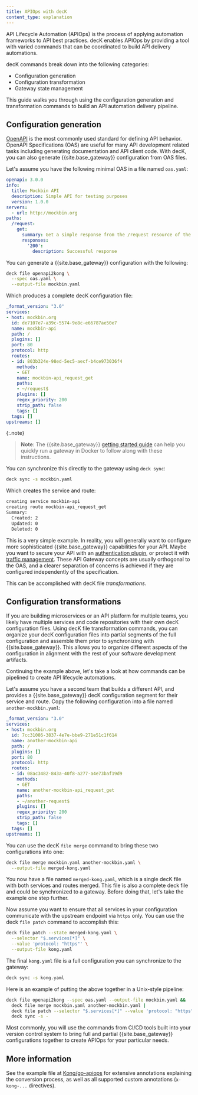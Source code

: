 ```yaml
---
title: APIOps with decK 
content_type: explanation
---
```


API Lifecycle Automation (APIOps) is the process of applying 
automation frameworks to API best practices. decK enables APIOps by 
providing a tool with varied commands that can be coordinated to build 
API delivery automations.

decK commands break down into the following categories:

* Configuration generation
* Configuration transformation
* Gateway state management

This guide walks you through using the configuration 
generation and transformation commands to build an API automation delivery pipeline.

## Configuration generation

[OpenAPI](https://swagger.io/specification/) is the most commonly used standard 
for defining API behavior. OpenAPI Specifications (OAS) are useful
for many API development related tasks including generating documentation
and API client code. With decK, you can also generate {{site.base_gateway}}
configuration from OAS files.

Let's assume you have the following minimal OAS in a file named `oas.yaml`:

```yaml
openapi: 3.0.0
info:
  title: Mockbin API
  description: Simple API for testing purposes
  version: 1.0.0
servers:
  - url: http://mockbin.org
paths:
  /request:
    get:
      summary: Get a simple response from the /request resource of the mockbin API
      responses:
        '200':
          description: Successful response
```

You can generate a {{site.base_gateway}} configuration with the following:

```sh
deck file openapi2kong \
  --spec oas.yaml \
  --output-file mockbin.yaml
```

Which produces a complete decK configuration file:

```yaml
_format_version: "3.0"
services:
- host: mockbin.org
  id: de7107e7-a39c-5574-9e8c-e66787ae50e7
  name: mockbin-api
  path: /
  plugins: []
  port: 80
  protocol: http
  routes:
  - id: 803b324e-98ed-5ec5-aecf-b4ce973036f4
    methods:
    - GET
    name: mockbin-api_request_get
    paths:
    - ~/request$
    plugins: []
    regex_priority: 200
    strip_path: false
    tags: []
  tags: []
upstreams: []
```

{:.note}
> **Note**: The {{site.base_gateway}} [getting started guide](/gateway/latest/get-started/) 
can help you quickly run a gateway in Docker to follow along with these instructions.

You can synchronize this directly to the gateway using `deck sync`:

```sh
deck sync -s mockbin.yaml
```

Which creates the service and route:

```sh
creating service mockbin-api
creating route mockbin-api_request_get
Summary:
  Created: 2
  Updated: 0
  Deleted: 0
```

This is a very simple example. In reality, you will generally want to configure more sophisticated {{site.base_gateway}} capabilities 
for your API. Maybe you want to secure your API with an 
[authentication plugin](/hub/?category=security), 
or protect it with [traffic management](/hub/?category=traffic-control).
These API Gateway concepts are usually orthogonal to the OAS, and a clearer
separation of concerns is achieved if they are configured independently of the specification.

This can be accomplished with decK file _transformations_. 

## Configuration transformations

If you are building microservices or an API platform for multiple teams, you likely have 
multiple services and code repositories with their own decK configuration files. 
Using decK file transformation commands, you can organize your decK configuration files into partial segments 
of the full configuration and assemble them prior to synchronizing with {{site.base_gateway}}. 
This allows you to organize different aspects of the configuration in alignment with the rest of your
software development artifacts.

Continuing the example above, let's take a look at how commands can be pipelined to create API lifecycle automations.

Let's assume you have a second team that builds a different API, and
provides a {{site.base_gateway}} decK configuration segment for their service and route. Copy the 
following configuration into a file named `another-mockbin.yaml`:

```yaml
_format_version: "3.0"
services:
- host: mockbin.org
  id: 7cc31086-3837-4e7e-bbe9-271e51c1f614 
  name: another-mockbin-api
  path: /
  plugins: []
  port: 80
  protocol: http
  routes:
  - id: 08ac3482-843a-40f8-a277-a4e73baf19d9 
    methods:
    - GET
    name: another-mockbin-api_request_get
    paths:
    - ~/another-request$
    plugins: []
    regex_priority: 200
    strip_path: false
    tags: []
  tags: []
upstreams: []
```

You can use the decK `file merge` command to bring these two configurations into one:

```sh
deck file merge mockbin.yaml another-mockbin.yaml \
  --output-file merged-kong.yaml
``` 

You now have a file named `merged-kong.yaml`, which is a single decK file with both services and routes merged. This file is
also a complete deck file and could be synchronized to a gateway. Before doing that, let's take the example one step further.

Now assume you want to ensure that all services in your configuration communicate with the upstream endpoint 
via `https` only. You can use the deck `file patch` command to accomplish this:

```sh
deck file patch --state merged-kong.yaml \
  --selector "$.services[*]" \
  --value 'protocol: "https"' \
  --output-file kong.yaml
```

The final `kong.yaml` file is a full configuration you can synchronize to the gateway:

```sh
deck sync -s kong.yaml
```

Here is an example of putting the above together in a Unix-style pipeline:

```sh
deck file openapi2kong --spec oas.yaml --output-file mockbin.yaml && 
  deck file merge mockbin.yaml another-mockbin.yaml | 
  deck file patch --selector "$.services[*]" --value 'protocol: "https"' |
  deck sync -s -
```

Most commonly, you will use the commands from CI/CD tools built into your version control system
to bring full and partial {{site.base_gateway}} configurations together to create APIOps for your 
particular needs.

## More information

See the example file at [Kong/go-apiops](https://github.com/Kong/go-apiops/blob/main/docs/learnservice_oas.yaml)
for extensive annotations explaining the conversion process, as well as all supported custom 
annotations (`x-kong-...` directives).
